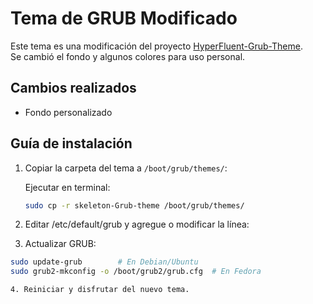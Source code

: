 # Tema de GRUB Modificado

Este tema es una modificación del proyecto [HyperFluent-Grub-Theme](https://github.com/Coopydood/HyperFluent-GRUB-Theme/tree/main).  
Se cambió el fondo y algunos colores para uso personal.

## Cambios realizados
- Fondo personalizado

## Guía de instalación

1. Copiar la carpeta del tema a `/boot/grub/themes/`:

   Ejecutar en terminal:

   ```bash
   sudo cp -r skeleton-Grub-theme /boot/grub/themes/

2. Editar /etc/default/grub y agregue o modificar la línea:

3. Actualizar GRUB:
 ```bash
sudo update-grub        # En Debian/Ubuntu
sudo grub2-mkconfig -o /boot/grub2/grub.cfg  # En Fedora

4. Reiniciar y disfrutar del nuevo tema.
